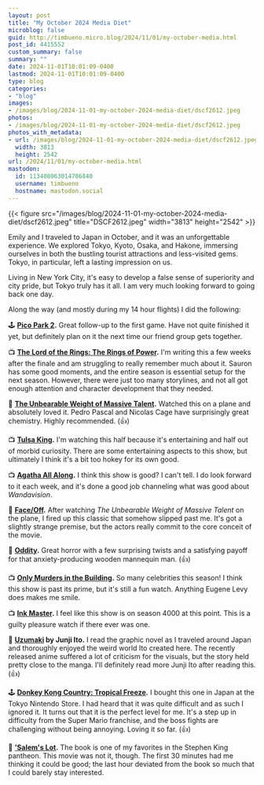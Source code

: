 ```yaml
---
layout: post
title: "My October 2024 Media Diet"
microblog: false
guid: http://timbueno.micro.blog/2024/11/01/my-october-media.html
post_id: 4415552
custom_summary: false
summary: ""
date: 2024-11-01T10:01:09-0400
lastmod: 2024-11-01T10:01:09-0400
type: blog
categories:
- "blog"
images:
- /images/blog/2024-11-01-my-october-2024-media-diet/dscf2612.jpeg
photos:
- /images/blog/2024-11-01-my-october-2024-media-diet/dscf2612.jpeg
photos_with_metadata:
- url: /images/blog/2024-11-01-my-october-2024-media-diet/dscf2612.jpeg
  width: 3813
  height: 2542
url: /2024/11/01/my-october-media.html
mastodon:
  id: 113408063014706840
  username: timbueno
  hostname: mastodon.social
---
```

{{< figure src="/images/blog/2024-11-01-my-october-2024-media-diet/dscf2612.jpeg" title="DSCF2612.jpeg" width="3813" height="2542" >}}

Emily and I traveled to Japan in October, and it was an unforgettable experience. We explored Tokyo, Kyoto, Osaka, and Hakone, immersing ourselves in both the bustling tourist attractions and less-visited gems. Tokyo, in particular, left a lasting impression on us. 

Living in New York City, it's easy to develop a false sense of superiority and city pride, but Tokyo truly has it all. I am very much looking forward to going back one day.

Along the way (and mostly during my 14 hour flights) I did the following:

🕹️ **[Pico Park 2](https://en.wikipedia.org/wiki/Pico_Park).** Great follow-up to the first game. Have not quite finished it yet, but definitely plan on it the next time our friend group gets together.

📺 **[The Lord of the Rings: The Rings of Power](https://en.wikipedia.org/wiki/The_Lord_of_the_Rings:_The_Rings_of_Power).** I'm writing this a few weeks after the finale and am struggling to really remember much about it. Sauron has some good moments, and the entire season is essential setup for the next season. However, there were just too many storylines, and not all got enough attention and character development that they needed.

🍿 **[The Unbearable Weight of Massive Talent](https://en.wikipedia.org/wiki/The_Unbearable_Weight_of_Massive_Talent).** Watched this on a plane and absolutely loved it. Pedro Pascal and Nicolas Cage have surprisingly great chemistry. Highly recommended. (👍)

📺 **[Tulsa King](https://en.wikipedia.org/wiki/Tulsa_King).** I'm watching this half because it's entertaining and half out of morbid curiosity. There are some entertaining aspects to this show, but ultimately I think it's a bit too hokey for its own good.

📺 **[Agatha All Along](https://en.wikipedia.org/wiki/Agatha:_Darkhold_Diaries).** I think this show is good? I can't tell. I do look forward to it each week, and it's done a good job channeling what was good about *Wandavision*.

🍿 **[Face/Off](https://en.wikipedia.org/wiki/Face/Off).** After watching *The Unbearable Weight of Massive Talent* on the plane, I fired up this classic that somehow slipped past me. It's got a slightly strange premise, but the actors really commit to the core conceit of the movie.

🍿 **[Oddity](https://en.wikipedia.org/wiki/Oddity_(film)).** Great horror with a few surprising twists and a satisfying payoff for that anxiety-producing wooden mannequin man. (👍)

📺 **[Only Murders in the Building](https://en.wikipedia.org/wiki/Only_Murders_in_the_Building).** So many celebrities this season! I think this show is past its prime, but it's still a fun watch. Anything Eugene Levy does makes me smile.

📺 **[Ink Master](https://en.wikipedia.org/wiki/Ink_Master).** I feel like this show is on season 4000 at this point. This is a guilty pleasure watch if there ever was one.

📖 **[Uzumaki](https://en.wikipedia.org/wiki/Uzumaki) by Junji Ito.** I read the graphic novel as I traveled around Japan and thoroughly enjoyed the weird world Ito created here. The recently released anime suffered a lot of criticism for the visuals, but the story held pretty close to the manga. I'll definitely read more Junji Ito after reading this. (👍)

🕹️ **[Donkey Kong Country: Tropical Freeze](https://en.wikipedia.org/wiki/Donkey_Kong_Country:_Tropical_Freeze).** I bought this one in Japan at the Tokyo Nintendo Store. I had heard that it was quite difficult and as such I ignored it. It turns out that it is the perfect level for me. It's a step up in difficulty from the Super Mario franchise, and the boss fights are challenging without being annoying. Loving it so far. (👍)

🍿 **['Salem's Lot](https://en.wikipedia.org/wiki/%27Salem%27s_Lot_(film)).** The book is one of my favorites in the Stephen King pantheon. This movie was not it, though. The first 30 minutes had me thinking it could be good; the last hour deviated from the book so much that I could barely stay interested.
